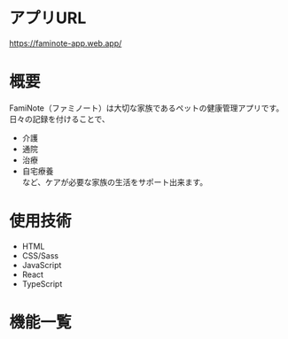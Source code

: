 # アプリURL
https://faminote-app.web.app/

# 概要
FamiNote（ファミノート）は大切な家族であるペットの健康管理アプリです。  
日々の記録を付けることで、  
- 介護  
- 通院  
- 治療  
- 自宅療養  
など、ケアが必要な家族の生活をサポート出来ます。

# 使用技術
- HTML
- CSS/Sass
- JavaScript
- React
- TypeScript


# 機能一覧
